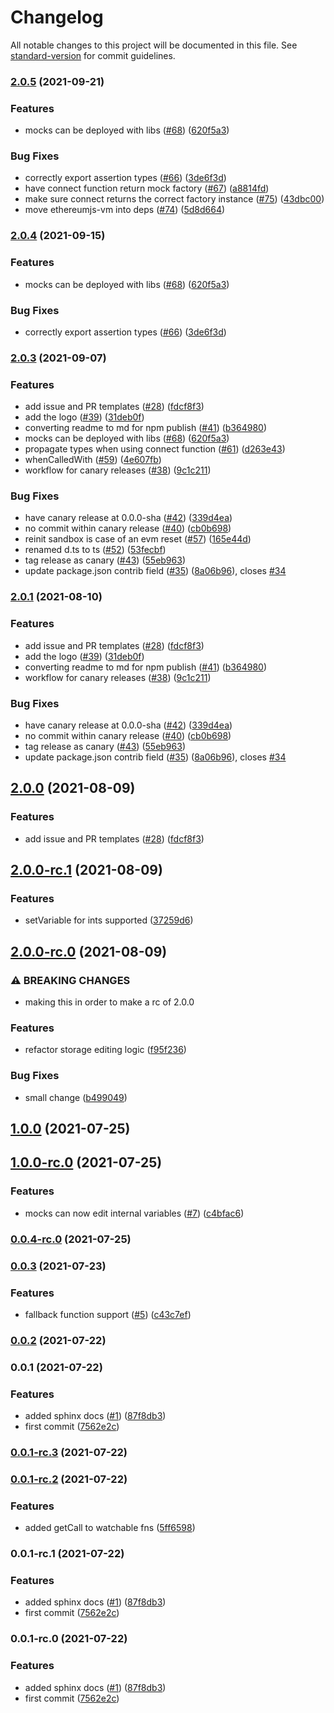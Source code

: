 # Changelog

All notable changes to this project will be documented in this file. See [standard-version](https://github.com/conventional-changelog/standard-version) for commit guidelines.

### [2.0.5](https://github.com/defi-wonderland/smock/compare/v2.0.2...v2.0.5) (2021-09-21)


### Features

* mocks can be deployed with libs ([#68](https://github.com/defi-wonderland/smock/issues/68)) ([620f5a3](https://github.com/defi-wonderland/smock/commit/620f5a3bcc4b18e88e5770d254f3783e5be6d659))


### Bug Fixes

* correctly export assertion types ([#66](https://github.com/defi-wonderland/smock/issues/66)) ([3de6f3d](https://github.com/defi-wonderland/smock/commit/3de6f3d888982def68a6941e7e337f2d3d415e7f))
* have connect function return mock factory ([#67](https://github.com/defi-wonderland/smock/issues/67)) ([a8814fd](https://github.com/defi-wonderland/smock/commit/a8814fd530d3951779d1f245e4717d4fd6d60a32))
* make sure connect returns the correct factory instance ([#75](https://github.com/defi-wonderland/smock/issues/75)) ([43dbc00](https://github.com/defi-wonderland/smock/commit/43dbc002543dc810a379f3dfb15402158d98bbe5))
* move ethereumjs-vm into deps ([#74](https://github.com/defi-wonderland/smock/issues/74)) ([5d8d664](https://github.com/defi-wonderland/smock/commit/5d8d6648ccad4edd13be21895edc6cfc4f5367e9))

### [2.0.4](https://github.com/defi-wonderland/smock/compare/v2.0.2...v2.0.4) (2021-09-15)


### Features

* mocks can be deployed with libs ([#68](https://github.com/defi-wonderland/smock/issues/68)) ([620f5a3](https://github.com/defi-wonderland/smock/commit/620f5a3bcc4b18e88e5770d254f3783e5be6d659))


### Bug Fixes

* correctly export assertion types ([#66](https://github.com/defi-wonderland/smock/issues/66)) ([3de6f3d](https://github.com/defi-wonderland/smock/commit/3de6f3d888982def68a6941e7e337f2d3d415e7f))

### [2.0.3](https://github.com/defi-wonderland/smock/compare/v2.0.0-rc.2...v2.0.3) (2021-09-07)


### Features

* add issue and PR templates ([#28](https://github.com/defi-wonderland/smock/issues/28)) ([fdcf8f3](https://github.com/defi-wonderland/smock/commit/fdcf8f3375fbd3a94c8a17f8e28b5b57193e4f34))
* add the logo ([#39](https://github.com/defi-wonderland/smock/issues/39)) ([31deb0f](https://github.com/defi-wonderland/smock/commit/31deb0fcffb943e236605137ab479979862fd5a5))
* converting readme to md for npm publish ([#41](https://github.com/defi-wonderland/smock/issues/41)) ([b364980](https://github.com/defi-wonderland/smock/commit/b364980ad3b011827dfec9836816a6281d3d081b))
* mocks can be deployed with libs ([#68](https://github.com/defi-wonderland/smock/issues/68)) ([620f5a3](https://github.com/defi-wonderland/smock/commit/620f5a3bcc4b18e88e5770d254f3783e5be6d659))
* propagate types when using connect function ([#61](https://github.com/defi-wonderland/smock/issues/61)) ([d263e43](https://github.com/defi-wonderland/smock/commit/d263e4393811c004fa991ddf95bc257ede428a2e))
* whenCalledWith ([#59](https://github.com/defi-wonderland/smock/issues/59)) ([4e607fb](https://github.com/defi-wonderland/smock/commit/4e607fb8da50fe1e609e1308d25f3c7fd2c3e53c))
* workflow for canary releases ([#38](https://github.com/defi-wonderland/smock/issues/38)) ([9c1c211](https://github.com/defi-wonderland/smock/commit/9c1c211a1a94a418ca57684bb51e2433f7c7eb04))


### Bug Fixes

* have canary release at 0.0.0-sha ([#42](https://github.com/defi-wonderland/smock/issues/42)) ([339d4ea](https://github.com/defi-wonderland/smock/commit/339d4ea1a6384d0d5248a5444b310aa34b5427c5))
* no commit within canary release ([#40](https://github.com/defi-wonderland/smock/issues/40)) ([cb0b698](https://github.com/defi-wonderland/smock/commit/cb0b69856408d8be6fe481bccdaa6c8e91d98966))
* reinit sandbox is case of an evm reset ([#57](https://github.com/defi-wonderland/smock/issues/57)) ([165e44d](https://github.com/defi-wonderland/smock/commit/165e44dba52e6a0e63e8149441af4953a114ab93))
* renamed d.ts to ts ([#52](https://github.com/defi-wonderland/smock/issues/52)) ([53fecbf](https://github.com/defi-wonderland/smock/commit/53fecbfeb050d9e8688238e52b77d1ff8987ff9a))
* tag release as canary ([#43](https://github.com/defi-wonderland/smock/issues/43)) ([55eb963](https://github.com/defi-wonderland/smock/commit/55eb963f9699f50b3a7f101e3ee0f581ca980b6c))
* update package.json contrib field ([#35](https://github.com/defi-wonderland/smock/issues/35)) ([8a06b96](https://github.com/defi-wonderland/smock/commit/8a06b96cc49175334165bea0152d11162f6918fa)), closes [#34](https://github.com/defi-wonderland/smock/issues/34)

### [2.0.1](https://github.com/defi-wonderland/smock/compare/v2.0.0-rc.2...v2.0.1) (2021-08-10)


### Features

* add issue and PR templates ([#28](https://github.com/defi-wonderland/smock/issues/28)) ([fdcf8f3](https://github.com/defi-wonderland/smock/commit/fdcf8f3375fbd3a94c8a17f8e28b5b57193e4f34))
* add the logo ([#39](https://github.com/defi-wonderland/smock/issues/39)) ([31deb0f](https://github.com/defi-wonderland/smock/commit/31deb0fcffb943e236605137ab479979862fd5a5))
* converting readme to md for npm publish ([#41](https://github.com/defi-wonderland/smock/issues/41)) ([b364980](https://github.com/defi-wonderland/smock/commit/b364980ad3b011827dfec9836816a6281d3d081b))
* workflow for canary releases ([#38](https://github.com/defi-wonderland/smock/issues/38)) ([9c1c211](https://github.com/defi-wonderland/smock/commit/9c1c211a1a94a418ca57684bb51e2433f7c7eb04))


### Bug Fixes

* have canary release at 0.0.0-sha ([#42](https://github.com/defi-wonderland/smock/issues/42)) ([339d4ea](https://github.com/defi-wonderland/smock/commit/339d4ea1a6384d0d5248a5444b310aa34b5427c5))
* no commit within canary release ([#40](https://github.com/defi-wonderland/smock/issues/40)) ([cb0b698](https://github.com/defi-wonderland/smock/commit/cb0b69856408d8be6fe481bccdaa6c8e91d98966))
* tag release as canary ([#43](https://github.com/defi-wonderland/smock/issues/43)) ([55eb963](https://github.com/defi-wonderland/smock/commit/55eb963f9699f50b3a7f101e3ee0f581ca980b6c))
* update package.json contrib field ([#35](https://github.com/defi-wonderland/smock/issues/35)) ([8a06b96](https://github.com/defi-wonderland/smock/commit/8a06b96cc49175334165bea0152d11162f6918fa)), closes [#34](https://github.com/defi-wonderland/smock/issues/34)

## [2.0.0](https://github.com/defi-wonderland/smock/compare/v2.0.0-rc.2...v2.0.0) (2021-08-09)


### Features

* add issue and PR templates ([#28](https://github.com/defi-wonderland/smock/issues/28)) ([fdcf8f3](https://github.com/defi-wonderland/smock/commit/fdcf8f3375fbd3a94c8a17f8e28b5b57193e4f34))

## [2.0.0-rc.1](https://github.com/defi-wonderland/smock/compare/v2.0.0-rc.0...v2.0.0-rc.1) (2021-08-09)


### Features

* setVariable for ints supported ([37259d6](https://github.com/defi-wonderland/smock/commit/37259d6b3d6c88fc1477221b9095e3b80a0d315b))

## [2.0.0-rc.0](https://github.com/defi-wonderland/smock/compare/v1.0.1...v2.0.0-rc.0) (2021-08-09)


### ⚠ BREAKING CHANGES

* making this in order to make a rc of 2.0.0

### Features

* refactor storage editing logic ([f95f236](https://github.com/defi-wonderland/smock/commit/f95f236349af73f376ba779a6751469f452141fc))


### Bug Fixes

* small change ([b499049](https://github.com/defi-wonderland/smock/commit/b4990496b9de49e991360f74125c6ee21a00b482))

## [1.0.0](https://github.com/defi-wonderland/smock/compare/v1.0.0-rc.0...v1.0.0) (2021-07-25)

## [1.0.0-rc.0](https://github.com/defi-wonderland/smock/compare/v0.0.3...v1.0.0-rc.0) (2021-07-25)


### Features

* mocks can now edit internal variables ([#7](https://github.com/defi-wonderland/smock/issues/7)) ([c4bfac6](https://github.com/defi-wonderland/smock/commit/c4bfac6a9ab222f6899301f30cdb70f271b2e146))

### [0.0.4-rc.0](https://github.com/defi-wonderland/smock/compare/v0.0.3...v0.0.4-rc.0) (2021-07-25)

### [0.0.3](https://github.com/defi-wonderland/smock/compare/v0.0.2...v0.0.3) (2021-07-23)


### Features

* fallback function support ([#5](https://github.com/defi-wonderland/smock/issues/5)) ([c43c7ef](https://github.com/defi-wonderland/smock/commit/c43c7ef113f0cd17b1bb2d9dfe323d5a2dc715c8))

### [0.0.2](https://github.com/defi-wonderland/smock/compare/v0.0.1...v0.0.2) (2021-07-22)

### 0.0.1 (2021-07-22)


### Features

* added sphinx docs ([#1](https://github.com/defi-wonderland/smock/issues/1)) ([87f8db3](https://github.com/defi-wonderland/smock/commit/87f8db389b157c35792d640067aa7e1038198e63))
* first commit ([7562e2c](https://github.com/defi-wonderland/smock/commit/7562e2cd6cf7d79b8581e093766cb3d60a4a1974))

### [0.0.1-rc.3](https://github.com/defi-wonderland/smock/compare/v0.0.1-rc.2...v0.0.1-rc.3) (2021-07-22)

### [0.0.1-rc.2](https://github.com/defi-wonderland/smock/compare/v0.0.1-rc.1...v0.0.1-rc.2) (2021-07-22)


### Features

* added getCall to watchable fns ([5ff6598](https://github.com/defi-wonderland/smock/commit/5ff6598719e80127378bbce5e8a07157560a842d))

### 0.0.1-rc.1 (2021-07-22)


### Features

* added sphinx docs ([#1](https://github.com/defi-wonderland/smock/issues/1)) ([87f8db3](https://github.com/defi-wonderland/smock/commit/87f8db389b157c35792d640067aa7e1038198e63))
* first commit ([7562e2c](https://github.com/defi-wonderland/smock/commit/7562e2cd6cf7d79b8581e093766cb3d60a4a1974))

### 0.0.1-rc.0 (2021-07-22)


### Features

* added sphinx docs ([#1](https://github.com/defi-wonderland/smock/issues/1)) ([87f8db3](https://github.com/defi-wonderland/smock/commit/87f8db389b157c35792d640067aa7e1038198e63))
* first commit ([7562e2c](https://github.com/defi-wonderland/smock/commit/7562e2cd6cf7d79b8581e093766cb3d60a4a1974))
